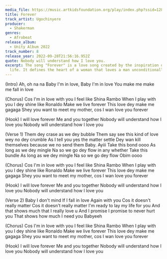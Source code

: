 ```yaml
---
media_file: https://music.artkidsfoundation.org/play/index.php?ssid=12889e2778529549036900db0a799435&type=song&oid=8&uid=1&action=download&cache=1&name=Ugochinyere%20-%20Forever.mp3
title: Forever
track_artist: Ugochinyere
producer:
  - Shakerman
genres:
  - Afrobeat
release_album:
  - Unity Album 2022
track_number: 8
release_year: 2022-09-28T21:56:16.952Z
quote: Nobody will understand how I love you.
excerpt: The song "Forever" is a love song created by the inspiration of my love
  life. It defines the heart of a woman that loves a man unconditionally.
---
```

(Intro)
Ah, oh na na
Baby I'm in love, Baby I'm in love
You make me make me fall in love



(Chorus)
Cos I'm in love with you I feel like Shina Rambo
When I play with you I dey shine like Ronaldo
Make we live forever
This love dey make me gagaga
Shey you want to meet my mother, cos I wan love you forever



(Hook)
I will love forever
Me and you together
Nobody will understand how I love you
Nobody will understand how I love you



(Verse 1)
Them dey crase as we dey bubble
Them say see this kind of love wey no dey crumble
As I tell you yes the matter settle
Dey wan kill themselves because we no send them
Baby. Ayiii
Take this bond oooo
As long as we dey mingle
Na so we go dey flow in any whether
Take this bundle
As long as we dey mingle
Na so we go dey flow
Obim oooo



(Chorus)
Cos I'm in love with you I feel like Shina Rambo
When I play with you I dey shine like Ronaldo
Make we live forever
This love dey make me gagaga
Shey you want to meet my mother, cos I wan love you forever



(Hook)
I will love forever
Me and you together
Nobody will understand how I love you
Nobody will understand how I love you



(Verse 2)
Baby I don't mind
If I fall in love
Again with you
Cos it doesn't really matter
Cos it doesn't really matter
I'm ready to lay my life for you
And that shows much that I really love u
And I promise
I promise to never hurt you
That shows how much I need you
Babyeeh



(Chorus)
Cos I'm in love with you I feel like Shina Rambo
When I play with you I dey shine like Ronaldo
Make we live forever
This love dey make me gagaga
Shey you want to meet my mother, cos I wan love you forever



(Hook)
I will love forever
Me and you together
Nobody will understand how I love you
Nobody will understand how I love you
